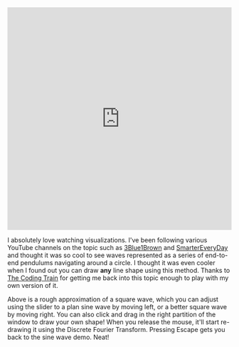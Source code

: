 <iframe
  title="Discrete Fourier Transforms"
  src="https://lukeworks.tech/sketch/fourier"
  frameborder="0"
  width="100%"
  height="500px"
  scrolling="no"
></iframe>

I absolutely love watching visualizations. I've been following various YouTube
channels on the topic such as [3Blue1Brown][] and [SmarterEveryDay][] and
thought it was so cool to see waves represented as a series of end-to-end
pendulums navigating around a circle. I thought it was even cooler when I found
out you can draw **any** line shape using this method. Thanks to [The Coding
Train][] for getting me back into this topic enough to play with my own version
of it.

Above is a rough approximation of a square wave, which you can adjust using the
slider to a plan sine wave by moving left, or a better square wave by moving
right. You can also click and drag in the right partition of the window to draw
your own shape! When you release the mouse, it'll start re-drawing it using the
Discrete Fourier Transform. Pressing Escape gets you back to the sine wave
demo. Neat!

[3Blue1Brown]: https://www.youtube.com/watch?v=spUNpyF58BY
[SmarterEveryDay]: https://www.youtube.com/watch?v=ds0cmAV-Yek
[The Coding Train]: https://www.youtube.com/watch?v=Mm2eYfj0SgA

